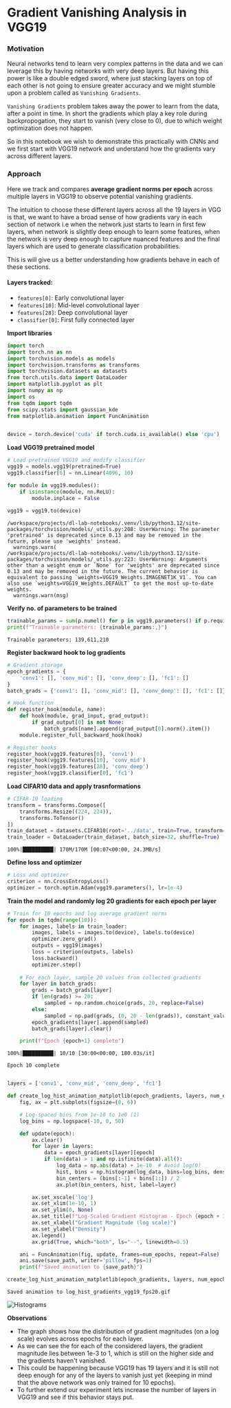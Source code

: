 # Gradient Vanishing Analysis in VGG19

### Motivation

Neural networks tend to learn very complex patterns in the data and we can leverage this by having networks with very deep layers. But having this power is like a double edged sword, where just stacking layers on top of each other is not going to ensure greater accuracy and we might stumble upon a problem called as `Vanishing Gradients`.

`Vanishing Gradients` problem takes away the power to learn from the data, after a point in time. In short the gradients which play a key role during backpropogation, they start to vanish (very close to 0), due to which weight optimization does not happen.

So in this notebook we wish to demonstrate this practically with CNNs and we first start with VGG19 network and understand how the gradients vary across different layers.

### Approach

Here we track and compares **average gradient norms per epoch** across multiple layers in VGG19 to observe potential vanishing gradients.

The intuition to choose these different layers across all the 19 layers in VGG is that, we want to have a broad sense of how gradients vary in each section of network i.e when the network just starts to learn in first few layers, when network is slightly deep enough to learn some features, when the network is very deep enough to capture nuanced features and the final layers which are used to generate classification probabilities.

This is will give us a better understanding how gradients behave in each of these sections.

#### Layers tracked:
- `features[0]`: Early convolutional layer
- `features[10]`: Mid-level convolutional layer
- `features[28]`: Deep convolutional layer
- `classifier[0]`: First fully connected layer

**Import libraries**


```python
import torch
import torch.nn as nn
import torchvision.models as models
import torchvision.transforms as transforms
import torchvision.datasets as datasets
from torch.utils.data import DataLoader
import matplotlib.pyplot as plt
import numpy as np
import os
from tqdm import tqdm
from scipy.stats import gaussian_kde
from matplotlib.animation import FuncAnimation


device = torch.device('cuda' if torch.cuda.is_available() else 'cpu')
```

**Load VGG19 pretrained model**


```python
# Load pretrained VGG19 and modify classifier
vgg19 = models.vgg19(pretrained=True)
vgg19.classifier[6] = nn.Linear(4096, 10)

for module in vgg19.modules():
    if isinstance(module, nn.ReLU):
        module.inplace = False
        
vgg19 = vgg19.to(device)
```

    /workspace/projects/dl-lab-notebooks/.venv/lib/python3.12/site-packages/torchvision/models/_utils.py:208: UserWarning: The parameter 'pretrained' is deprecated since 0.13 and may be removed in the future, please use 'weights' instead.
      warnings.warn(
    /workspace/projects/dl-lab-notebooks/.venv/lib/python3.12/site-packages/torchvision/models/_utils.py:223: UserWarning: Arguments other than a weight enum or `None` for 'weights' are deprecated since 0.13 and may be removed in the future. The current behavior is equivalent to passing `weights=VGG19_Weights.IMAGENET1K_V1`. You can also use `weights=VGG19_Weights.DEFAULT` to get the most up-to-date weights.
      warnings.warn(msg)


**Verify no. of parameters to be trained**


```python
trainable_params = sum(p.numel() for p in vgg19.parameters() if p.requires_grad)
print(f"Trainable parameters: {trainable_params:,}")
```

    Trainable parameters: 139,611,210


**Register backward hook to log gradients**


```python
# Gradient storage
epoch_gradients = {
    'conv1': [], 'conv_mid': [], 'conv_deep': [], 'fc1': []
}
batch_grads = {'conv1': [], 'conv_mid': [], 'conv_deep': [], 'fc1': []}

# Hook function
def register_hook(module, name):
    def hook(module, grad_input, grad_output):
        if grad_output[0] is not None:
            batch_grads[name].append(grad_output[0].norm().item())
    module.register_full_backward_hook(hook)

# Register hooks
register_hook(vgg19.features[0], 'conv1')
register_hook(vgg19.features[10], 'conv_mid')
register_hook(vgg19.features[28], 'conv_deep')
register_hook(vgg19.classifier[0], 'fc1')
```

**Load CIFAR10 data and apply trasnformations**


```python
# CIFAR-10 loading
transform = transforms.Compose([
    transforms.Resize((224, 224)),
    transforms.ToTensor()
])
train_dataset = datasets.CIFAR10(root='../data', train=True, transform=transform, download=True)
train_loader = DataLoader(train_dataset, batch_size=32, shuffle=True)
```

    100%|██████████| 170M/170M [00:07<00:00, 24.3MB/s] 


**Define loss and optimizer**


```python
# Loss and optimizer
criterion = nn.CrossEntropyLoss()
optimizer = torch.optim.Adam(vgg19.parameters(), lr=1e-4)
```

**Train the model and randomly log 20 gradients for each epoch per layer**


```python
# Train for 10 epochs and log average gradient norms
for epoch in tqdm(range(10)):
    for images, labels in train_loader:
        images, labels = images.to(device), labels.to(device)
        optimizer.zero_grad()
        outputs = vgg19(images)
        loss = criterion(outputs, labels)
        loss.backward()
        optimizer.step()
    
    # For each layer, sample 20 values from collected gradients
    for layer in batch_grads:
        grads = batch_grads[layer]
        if len(grads) >= 20:
            sampled = np.random.choice(grads, 20, replace=False)
        else:
            sampled = np.pad(grads, (0, 20 - len(grads)), constant_values=0)
        epoch_gradients[layer].append(sampled)
        batch_grads[layer].clear()

    print(f"Epoch {epoch+1} complete")
```

    100%|██████████| 10/10 [30:00<00:00, 180.03s/it]

    Epoch 10 complete


    



```python

layers = ['conv1', 'conv_mid', 'conv_deep', 'fc1']
```


```python
def create_log_hist_animation_matplotlib(epoch_gradients, layers, num_epochs=10, save_path='log_hist_gradients.gif'):
    fig, ax = plt.subplots(figsize=(8, 6))

    # Log-spaced bins from 1e-10 to 1e0 (1)
    log_bins = np.logspace(-10, 0, 50)

    def update(epoch):
        ax.clear()
        for layer in layers:
            data = epoch_gradients[layer][epoch]
            if len(data) > 1 and np.isfinite(data).all():
                log_data = np.abs(data) + 1e-10  # Avoid log(0)
                hist, bins = np.histogram(log_data, bins=log_bins, density=True)
                bin_centers = (bins[:-1] + bins[1:]) / 2
                ax.plot(bin_centers, hist, label=layer)

        ax.set_xscale('log')
        ax.set_xlim(1e-10, 1)
        ax.set_ylim(0, None)
        ax.set_title(f"Log-Scaled Gradient Histogram - Epoch {epoch + 1}")
        ax.set_xlabel("Gradient Magnitude (log scale)")
        ax.set_ylabel("Density")
        ax.legend()
        ax.grid(True, which="both", ls="--", linewidth=0.5)

    ani = FuncAnimation(fig, update, frames=num_epochs, repeat=False)
    ani.save(save_path, writer='pillow', fps=1)
    print(f"Saved animation to {save_path}")

```


```python
create_log_hist_animation_matplotlib(epoch_gradients, layers, num_epochs=10, save_path='log_hist_gradients_vgg19.gif')
```

    Saved animation to log_hist_gradients_vgg19_fps20.gif
    


![Histograms](assets/vgg19/log_hist_gradients_vgg19.gif)

**Observations**

- The graph shows how the distribution of gradient magnitudes (on a log scale) evolves across epochs for each layer.
- As we can see the for each of the considered layers, the gradient magnitude lies between 1e-3 to 1, which is still on the higher side and the gradients haven't vanished.
- This could be happening because VGG19 has 19 layers and it is still not deep enough for any of the layers to vanish just yet (keeping in mind that the above network was only trained for 10 epochs).
- To further extend our experiment lets increase the number of layers in VGG19 and see if this behavior stays put.
